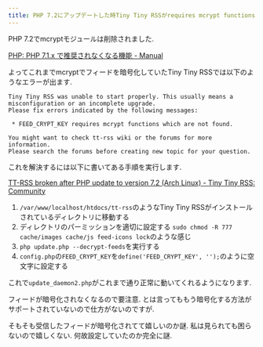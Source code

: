 ```yaml
---
title: PHP 7.2にアップデートした時Tiny Tiny RSSがrequires mcrypt functions which are not foundとエラーを出す時の対処法
---
```


PHP 7.2でmcryptモジュールは削除されました.

[PHP: PHP 7.1.x で推奨されなくなる機能 - Manual](http://php.net/manual/ja/migration71.deprecated.php)

よってこれまでmcryptでフィードを暗号化していたTiny Tiny RSSでは以下のようなエラーが出ます.

~~~
Tiny Tiny RSS was unable to start properly. This usually means a misconfiguration or an incomplete upgrade.
Please fix errors indicated by the following messages:

 * FEED_CRYPT_KEY requires mcrypt functions which are not found.

You might want to check tt-rss wiki or the forums for more information.
Please search the forums before creating new topic for your question.
~~~

これを解決するには以下に書いてある手順を実行します.

[TT-RSS broken after PHP update to version 7.2 (Arch Linux) - Tiny Tiny RSS: Community](https://discourse.tt-rss.org/t/tt-rss-broken-after-php-update-to-version-7-2-arch-linux/729)

1. `/var/www/localhost/htdocs/tt-rss`のようなTiny Tiny RSSがインストールされているディレクトリに移動する
2. ディレクトリのパーミッションを適切に設定する
  `sudo chmod -R 777 cache/images cache/js feed-icons lock`のような感じ
3. `php update.php --decrypt-feeds`を実行する
4. `config.php`の`FEED_CRYPT_KEY`を`define('FEED_CRYPT_KEY', '');`のように空文字に設定する

これで`update_daemon2.php`がこれまで通り正常に動いてくれるようになります.

フィードが暗号化されなくなるので要注意.
とは言ってももう暗号化する方法がサポートされていないので仕方がないのですが.

そもそも受信したフィードが暗号化されてて嬉しいのか謎.
私は見られても困らないので嬉しくない.
何故設定していたのか完全に謎.
